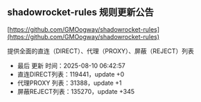 ## shadowrocket-rules 规则更新公告

[https://github.com/GMOogway/shadowrocket-rules](https://github.com/GMOogway/shadowrocket-rules)

提供全面的直连（DIRECT）、代理（PROXY）、屏蔽（REJECT）列表
- 最后 更新 时间：2025-08-10 06:42:57
- 直连DIRECT列表：119441，update +0
- 代理PROXY 列表：31388，update +1
- 屏蔽REJECT列表：135270，update +345